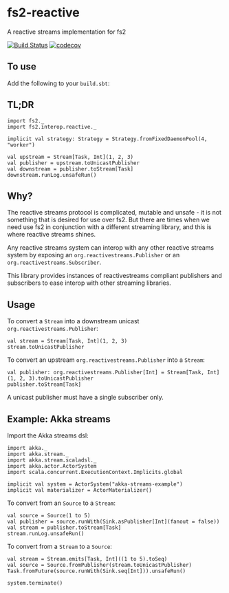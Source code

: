# fs2-reactive
A reactive streams implementation for fs2

[![Build Status](https://travis-ci.org/to-ithaca/fs2-reactive.svg?branch=master)](http://travis-ci.org/to-ithaca/fs2-reactive)
[![codecov](https://codecov.io/gh/to-ithaca/fs2-reactive/branch/master/graph/badge.svg)](https://codecov.io/gh/to-ithaca/fs2-reactive)

## To use

Add the following to your `build.sbt`:

## TL;DR


```tut:book
import fs2._
import fs2.interop.reactive._

implicit val strategy: Strategy = Strategy.fromFixedDaemonPool(4, "worker")

val upstream = Stream[Task, Int](1, 2, 3)
val publisher = upstream.toUnicastPublisher
val downstream = publisher.toStream[Task]
downstream.runLog.unsafeRun()
```

## Why?

The reactive streams protocol is complicated, mutable and unsafe - it is not something that is desired for use over fs2.
But there are times when we need use fs2 in conjunction with a different streaming library, and this is where reactive streams shines.

Any reactive streams system can interop with any other reactive streams system by exposing an `org.reactivestreams.Publisher` or an `org.reactivestreams.Subscriber`.

This library provides instances of reactivestreams compliant publishers and subscribers to ease interop with other streaming libraries.

## Usage


To convert a `Stream` into a downstream unicast `org.reactivestreams.Publisher`:

```tut:silent
val stream = Stream[Task, Int](1, 2, 3)
stream.toUnicastPublisher
```

To convert an upstream `org.reactivestreams.Publisher` into a `Stream`:

```tut:silent
val publisher: org.reactivestreams.Publisher[Int] = Stream[Task, Int](1, 2, 3).toUnicastPublisher
publisher.toStream[Task]
```

A unicast publisher must have a single subscriber only.

## Example: Akka streams

Import the Akka streams dsl:

```tut:silent
import akka._
import akka.stream._
import akka.stream.scaladsl._
import akka.actor.ActorSystem
import scala.concurrent.ExecutionContext.Implicits.global

implicit val system = ActorSystem("akka-streams-example")
implicit val materializer = ActorMaterializer()
```

To convert from an `Source` to a `Stream`:

```tut:book
val source = Source(1 to 5)
val publisher = source.runWith(Sink.asPublisher[Int](fanout = false))
val stream = publisher.toStream[Task]
stream.runLog.unsafeRun()
```

To convert from a `Stream` to a `Source`:

```tut:book
val stream = Stream.emits[Task, Int]((1 to 5).toSeq)
val source = Source.fromPublisher(stream.toUnicastPublisher)
Task.fromFuture(source.runWith(Sink.seq[Int])).unsafeRun()
```

```tut:silent
system.terminate()
```